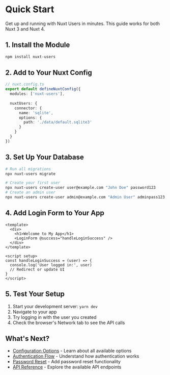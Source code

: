 # Quick Start

Get up and running with Nuxt Users in minutes. This guide works for both Nuxt 3 and Nuxt 4.

## 1. Install the Module

```bash
npm install nuxt-users
```

## 2. Add to Your Nuxt Config

```ts
// nuxt.config.ts
export default defineNuxtConfig({
  modules: ['nuxt-users'],
  
  nuxtUsers: {
    connector: {
      name: 'sqlite',
      options: {
        path: './data/default.sqlite3'
      }
    }
  }
})
```

## 3. Set Up Your Database

```bash
# Run all migrations
npx nuxt-users migrate

# Create your first user
npx nuxt-users create-user user@example.com "John Doe" password123
# Create an admin user
npx nuxt-users create-user admin@example.com "Admin User" adminpass123 admin
```

## 4. Add Login Form to Your App

```vue
<template>
  <div>
    <h1>Welcome to My App</h1>
    <LoginForm @success="handleLoginSuccess" />
  </div>
</template>

<script setup>
const handleLoginSuccess = (user) => {
  console.log('User logged in:', user)
  // Redirect or update UI
}
</script>
```

## 5. Test Your Setup

1. Start your development server: `yarn dev`
2. Navigate to your app
3. Try logging in with the user you created
4. Check the browser's Network tab to see the API calls

## What's Next?

- [Configuration Options](/guide/configuration) - Learn about all available options
- [Authentication Flow](/guide/authentication) - Understand how authentication works
- [Password Reset](/guide/password-reset) - Add password reset functionality
- [API Reference](/api/) - Explore the available API endpoints 